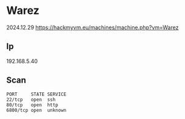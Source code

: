 # Warez

2024.12.29 https://hackmyvm.eu/machines/machine.php?vm=Warez

## Ip

192.168.5.40

## Scan

```
PORT     STATE SERVICE
22/tcp   open  ssh
80/tcp   open  http
6800/tcp open  unknown
```
